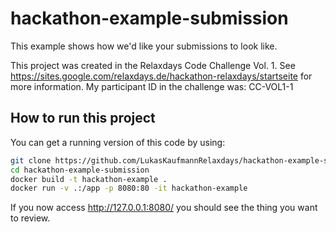# hackathon-example-submission
This example shows how we'd like your submissions to look like.

This project was created in the Relaxdays Code Challenge Vol. 1. See https://sites.google.com/relaxdays.de/hackathon-relaxdays/startseite for more information. My participant ID in the challenge was: CC-VOL1-1

## How to run this project
You can get a running version of this code by using:
```bash
git clone https://github.com/LukasKaufmannRelaxdays/hackathon-example-submission.git
cd hackathon-example-submission
docker build -t hackathon-example .
docker run -v .:/app -p 8080:80 -it hackathon-example
```
If you now access http://127.0.0.1:8080/ you should see the thing you want to review.

